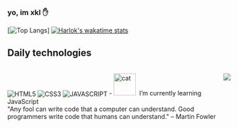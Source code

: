 ### yo, im xkl ✋


[![Top Langs](https://github-readme-stats.vercel.app/api/top-langs/?username=LuckxSz&layout=donut-vertical)]
[![Harlok's wakatime stats](https://github-readme-stats.vercel.app/api/wakatime?username=LuckxSz)](https://github.com/anuraghazra/github-readme-stats)
## Daily technologies 

<div style="display: inline_block"><br>
<img align="center" alt="HTML5" src="https://img.shields.io/badge/HTML5-E34F26?style=for-the-badge&logo=html5&logoColor=white" />
<img align="center" alt="CSS3" src="https://img.shields.io/badge/CSS3-1572B6?style=for-the-badge&logo=css3&logoColor=white" />
<img align="center" alt="JAVASCRIPT" src="https://img.shields.io/badge/JavaScript-F7DF1E?style=for-the-badge&logo=javascript&logoColor=black" />
<img src="https://github.com/JohnKun136NVCP/JohnKun136NVCP/assets/73410627/5eccc4a6-82e4-4095-bb13-738bcc7b480a" align="right">
- <img src="https://tenor.com/view/boku-no-hero-acadamia-bnha-gif-20323961" alt="cat" width="50"> &nbsp;I’m currently learning JavaScript <br>
"Any fool can write code that a computer can understand. Good programmers write code that humans can understand."
– Martin Fowler
